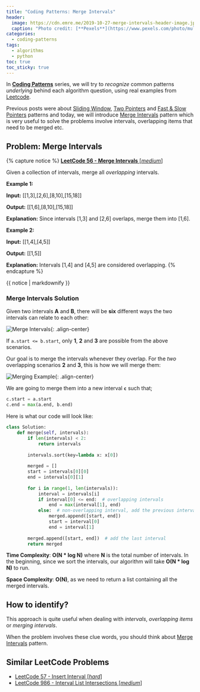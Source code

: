 ```yaml
---
title: "Coding Patterns: Merge Intervals"
header:
  image: https://cdn.emre.me/2019-10-27-merge-intervals-header-image.jpg
  caption: "Photo credit: [**Pexels**](https://www.pexels.com/photo/multi-colored-building-2443590/)"
categories:
  - coding-patterns
tags:
  - algorithms
  - python
toc: true
toc_sticky: true
---
```


In **[Coding Patterns](https://emre.me/categories/#coding-patterns)** series, we will try to *recognize* common patterns *underlying* behind each algorithm question, using real examples from [Leetcode](https://leetcode.com/).

Previous posts were about [Sliding Window](https://emre.me/coding-patterns/sliding-window/), [Two Pointers](https://emre.me/coding-patterns/two-pointers/) and [Fast & Slow Pointers](https://emre.me/coding-patterns/fast-slow-pointers/) patterns and today, we will introduce [Merge Intervals](https://emre.me/coding-patterns/merge-intervals/) pattern which is very useful to solve the problems involve intervals, overlapping items that need to be merged etc.

## Problem: Merge Intervals ##
{% capture notice %}
[**LeetCode 56 - Merge Intervals** [*medium*]](https://leetcode.com/problems/merge-intervals/)

Given a collection of intervals, merge all *overlapping* intervals.

**Example 1:**

**Input:** [[1,3],[2,6],[8,10],[15,18]]

**Output:** [[1,6],[8,10],[15,18]]

**Explanation:** Since intervals [1,3] and [2,6] overlaps, merge them into [1,6].

**Example 2:**

**Input:** [[1,4],[4,5]]

**Output:** [[1,5]]

**Explanation:** Intervals [1,4] and [4,5] are considered overlapping.
{% endcapture %}

<div class="notice--info">
  {{ notice | markdownify }}
</div>

### Merge Intervals Solution ###

Given two intervals **A** and **B**, there will be **six** different ways the two intervals can relate to each other:

![Merge Intervals](https://cdn.emre.me/2019-10-27-merge-intervals.png){: .align-center}

If `a.start <= b.start`, only **1**, **2** and **3** are possible from the above scenarios.

Our goal is to merge the intervals whenever they overlap. For the *two* overlapping scenarios **2** and **3**, this is how we will merge them:

![Merging Example](https://cdn.emre.me/2019-10-27-merging-example.png){: .align-center}

We are going to merge them into a new interval **`c`** such that;

```python
c.start = a.start
c.end = max(a.end, b.end)
```
Here is what our code will look like:

```python
class Solution:
    def merge(self, intervals):
        if len(intervals) < 2:
            return intervals
        
        intervals.sort(key=lambda x: x[0])
        
        merged = []
        start = intervals[0][0]
        end = intervals[0][1]
        
        for i in range(1, len(intervals)):
            interval = intervals[i]
            if interval[0] <= end:  # overlapping intervals
                end = max(interval[1], end)
            else:  # non-overlapping interval, add the previous interval and reset
                merged.append([start, end])
                start = interval[0]
                end = interval[1]
            
        merged.append([start, end])  # add the last interval
        return merged
```
**Time Complexity**: **O(N * log N)** where **N** is the total number of intervals. In the beginning, since we sort the intervals, our algorithm will take **O(N * log N)** to run.

**Space Complexity**: **O(N)**, as we need to return a list containing all the merged intervals.

## How to identify? ##

This approach is quite useful when dealing with *intervals*, *overlapping items* or *merging intervals*.

When the problem involves these clue words, you should think about [Merge Intervals](https://emre.me/coding-patterns/merge-intervals/) pattern.

## Similar LeetCode Problems ##
* [LeetCode 57 - Insert Interval [*hard*]](https://leetcode.com/problems/insert-interval/)
* [LeetCode 986 - Interval List Intersections [*medium*]](https://leetcode.com/problems/interval-list-intersections/)



